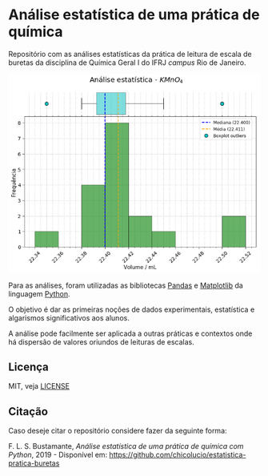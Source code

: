 # Análise estatística de uma prática de química

Repositório com as análises estatísticas da prática de leitura de escala de
buretas da disciplina de Química Geral I do IFRJ _campus_ Rio de Janeiro.

![Exemplo](images/exemplo.png)

Para as análises, foram utilizadas as bibliotecas [Pandas](https://pandas.pydata.org/)
e [Matplotlib](https://matplotlib.org/) da linguagem [Python](https://www.python.org/).

O objetivo é dar as primeiras noções de dados experimentais, estatística e
algarismos significativos aos alunos.

A análise pode facilmente ser aplicada a outras práticas e contextos onde há
dispersão de valores oriundos de leituras de escalas.

## Licença

MIT, veja [LICENSE](LICENSE)

## Citação

Caso deseje citar o repositório considere fazer da seguinte forma:

F. L. S. Bustamante, *Análise estatística de uma prática de química com Python*, 2019 -
Disponível em: https://github.com/chicolucio/estatistica-pratica-buretas